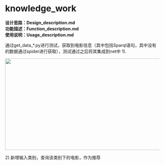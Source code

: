 # knowledge_work

**设计思路：Design_description.md**</br>
**功能描述：Function_description.md**</br>
**使用说明：Usage_description.md**</br>

通过get_data_*.py进行测试，获取到电影信息（其中包括Sparql语句，其中没有的数据通过spider进行获取），测试通过之后将其集成到net中
1).<div align="center">
  <img width="600" height="300" align="center" src="https://github.com/gengmiao/knowledge_work/blob/master/imgs/search_result.png"/>
</div>
2).新增输入类别，查询该类别下的电影，作为推荐 
